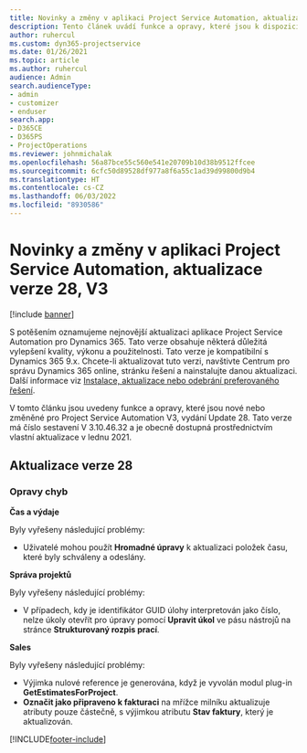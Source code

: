 ```yaml
---
title: Novinky a změny v aplikaci Project Service Automation, aktualizace verze 28, V3
description: Tento článek uvádí funkce a opravy, které jsou k dispozici v Project Service Automation, vydání Update 28, V3.
author: ruhercul
ms.custom: dyn365-projectservice
ms.date: 01/26/2021
ms.topic: article
ms.author: ruhercul
audience: Admin
search.audienceType:
- admin
- customizer
- enduser
search.app:
- D365CE
- D365PS
- ProjectOperations
ms.reviewer: johnmichalak
ms.openlocfilehash: 56a87bce55c560e541e20709b10d38b9512ffcee
ms.sourcegitcommit: 6cfc50d89528df977a8f6a55c1ad39d99800d9b4
ms.translationtype: HT
ms.contentlocale: cs-CZ
ms.lasthandoff: 06/03/2022
ms.locfileid: "8930586"
---
```

# <a name="whats-new-or-changed-in-project-service-automation-update-release-28-v3"></a>Novinky a změny v aplikaci Project Service Automation, aktualizace verze 28, V3

[!include [banner](../includes/psa-now-project-operations.md)]

S potěšením oznamujeme nejnovější aktualizaci aplikace Project Service Automation pro Dynamics 365. Tato verze obsahuje některá důležitá vylepšení kvality, výkonu a použitelnosti. Tato verze je kompatibilní s Dynamics 365 9.x. Chcete-li aktualizovat tuto verzi, navštivte Centrum pro správu Dynamics 365 online, stránku řešení a nainstalujte danou aktualizaci. Další informace viz [Instalace, aktualizace nebo odebrání preferovaného řešení](/power-platform/admin/install-remove-preferred-solution).

V tomto článku jsou uvedeny funkce a opravy, které jsou nové nebo změněné pro Project Service Automation V3, vydání Update 28. Tato verze má číslo sestavení V 3.10.46.32 a je obecně dostupná prostřednictvím vlastní aktualizace v lednu 2021.

## <a name="update-release-28"></a>Aktualizace verze 28

### <a name="bug-fixes"></a>Opravy chyb

**Čas a výdaje**

Byly vyřešeny následující problémy:

- Uživatelé mohou použít **Hromadné úpravy** k aktualizaci položek času, které byly schváleny a odeslány.

**Správa projektů**

Byly vyřešeny následující problémy:

- V případech, kdy je identifikátor GUID úlohy interpretován jako číslo, nelze úkoly otevřít pro úpravy pomocí **Upravit úkol** ve pásu nástrojů na stránce **Strukturovaný rozpis prací**.

**Sales**

Byly vyřešeny následující problémy:

- Výjimka nulové reference je generována, když je vyvolán modul plug-in **GetEstimatesForProject**.
- **Označit jako připraveno k fakturaci** na mřížce milníku aktualizuje atributy pouze částečně, s výjimkou atributu **Stav faktury**, který je aktualizován.



[!INCLUDE[footer-include](../includes/footer-banner.md)]
